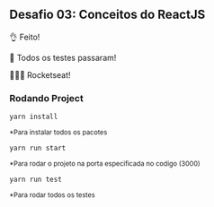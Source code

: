 ## Desafio 03: Conceitos do ReactJS

👌 Feito!

🙌 Todos os testes passaram!

🚀🚀🚀 Rocketseat!

### Rodando Project

```
yarn install
```

<small>\*Para instalar todos os pacotes</small>

```
yarn run start
```

<small>\*Para rodar o projeto na porta especificada no codigo (3000)</small>

```
yarn run test
```

<small>\*Para rodar todos os testes</small>
